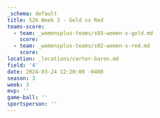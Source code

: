 ```yaml
---
_schema: default
title: S26 Week 3 - Gold vs Red
teams-score:
  - team: _womensplus-teams/s03-women-s-gold.md
    score:
  - team: _womensplus-teams/s02-women-s-red.md
    score:
location: _locations/carter-baron.md
field: '4'
date: 2024-03-24 12:20:00 -0400
season: 3
week: 3
mvp: ''
game-ball: ''
sportsperson: ''
---
```

